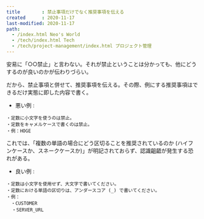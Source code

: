 ```yaml
---
title        : 禁止事項だけでなく推奨事項を伝える
created      : 2020-11-17
last-modified: 2020-11-17
path:
  - /index.html Neo's World
  - /tech/index.html Tech
  - /tech/project-management/index.html プロジェクト管理
---
```


安易に「○○禁止」と言わない。それが禁止ということは分かっても、他にどうするのが良いのかが伝わりづらい。

だから、禁止事項と併せて、推奨事項を伝える。その際、例にする推奨事項はできるだけ実態に即した内容で書く。

- 悪い例 :

```
・定数に小文字を使うのは禁止。
・定数をキャメルケースで書くのは禁止。
・例：HOGE
```

これでは、「複数の単語の場合にどう区切ることを推奨されているのか (ハイフンケースか、スネークケースか)」が明記されておらず、認識齟齬が発生する恐れがある。

- 良い例 :

```
・定数は小文字を使用せず、大文字で書いてください。
・定数における単語の区切りは、アンダースコア (_) で書いてください。
・例：
　・CUSTOMER
  ・SERVER_URL
```
